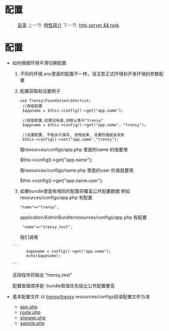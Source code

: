 #  配置

   > [目录](<README.md>)
   > 上一节: [特性简介](1.4.md)
   > 下一节: [http server && task](1.6.md)


   配置
========

* 如何根据环境平滑切换配置
    1. 不同的环境.env里面的配置不一样，请注意正式环境和开发环境的参数配置
    2. 配置获取和设置例子
        ```
        use Trensy\Foundation\Shortcut;
         //获取配置
         $appname = $this->config()->get("app.name");

         //获取配置,如果没有值,则默认等于"trensy"
         $appname = $this->config()->get("app.name", "trensy");

         //设置配置, 不能永久保存, 进程结束, 设置的值就会消失
         $this->config()->set("app.name","trensy");

        ```
        取resources/configs/app.php 里面的name 的值要用

        $this->config()->get("app.name");

        取resources/configs/name.php 里面的user 的值就要用

        $this->config()->get("app.name.user");


    4. 如果bundle里面有相同的配置将覆盖公共配置数据
       例如 resources/configs/app.php  有配置
       ```
       "name"=>"trensy",
       ```

       application/AdminBundle/resources/configs/app.php 有配置
       ```
        "name"=>"trensy_test",
       ```
       我们调用

      ```
            $appname = config()->get("app.name");
            echo($appname);

      ```

     这段程序将输出 "trensy_test"

     配置取值顺序是: bundle取值优先级比公共配置要高

* 基本配置文件 以 [trensy/trensy](https://github.com/trensy/trensy) resources/configs目录配置文件为准
  - [app.php](1.5.1.md)
  - [route.php](1.5.4.md)
  - [storage.php](1.5.5.md)
  - [swoole.php](1.5.2.md)